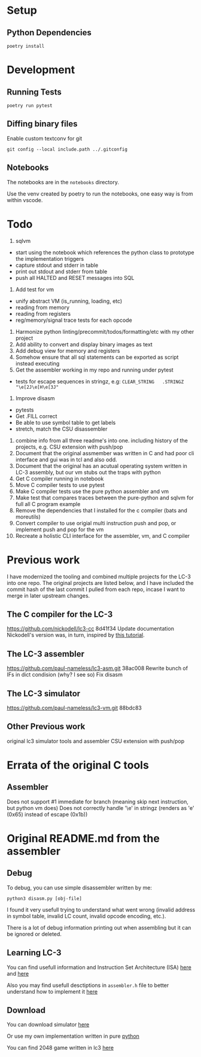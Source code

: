 # Setup
## Python Dependencies

    poetry install

# Development
## Running Tests

    poetry run pytest

## Diffing binary files
Enable custom textconv for git

    git config --local include.path ../.gitconfig

## Notebooks
The notebooks are in the `notebooks` directory.

Use the venv created by poetry to run the notebooks, one easy way is from within vscode.

# Todo
1. sqlvm
  - start using the notebook which references the python class to prototype the implementation triggers
  - capture stdout and stderr in table
  - print out stdout and stderr from table
  - push all HALTED and RESET messages into SQL
1. Add test for vm
  - unify abstract VM (is_running, loading, etc)
  - reading from memory
  - reading from registers
  - reg/memory/signal trace tests for each opcode
1. Harmonize python linting/precommit/todos/formatting/etc with my other project
1. Add ability to convert and display binary images as text
1. Add debug view for memory and registers
1. Somehow ensure that all sql statements can be exported as script instead executing
1. Get the assembler working in my repo and running under pytest
  - tests for escape sequences in stringz, e.g: `CLEAR_STRING	.STRINGZ	"\e[2J\e[H\e[3J"`
1. Improve disasm
  - pytests
  - Get .FILL correct
  - Be able to use symbol table to get labels
  - stretch, match the CSU disassembler
1. combine info from all three readme's into one. including history of the projects, e.g. CSU extension with push/pop
1. Document that the original assmember was written in C and had poor cli interface and gui was in tcl and also odd.
1. Document that the original has an acutual operating system written in LC-3 assembly, but our vm stubs out the traps with python
1. Get C compiler running in notebook
1. Move C compiler tests to use pytest
1. Make C compiler tests use the pure python assembler and vm
1. Make test that compares traces between the pure-python and sqlvm for full all C program example
1. Remove the dependencies that I installed for the c compiler (bats and moreutils)
1. Convert compiler to use origial multi instruction push and pop, or implement push and pop for the vm
1. Recreate a holistic CLI interface for the assembler, vm, and C compiler

# Previous work
I have modernized the tooling and combined multiple projects for the LC-3 into one repo. The original projects are listed below, and I have included the commit hash of the last commit I pulled from each repo, incase I want to merge in later upstream changes.

## The C compiler for the LC-3
https://github.com/nickodell/lc3-cc
8d41f34 Update documentation
Nickodell's version was, in turn, inspired by [this tutorial](https://github.com/justinmeiners/lc3-vm).

## The LC-3 assembler
https://github.com/paul-nameless/lc3-asm.git
38ac008 Rewrite bunch of IFs in dict condision (why? I see so) Fix disasm

## The LC-3 simulator
https://github.com/paul-nameless/lc3-vm.git
88bdc83

## Other Previous work
original lc3 simulator tools and assembler
CSU extension with push/pop

# Errata of the original C tools
## Assembler
Does not support #1 immediate for branch (meaning skip next instruction, but python vm does)
Does not correctly handle '\e' in stringz (renders as 'e' (0x65) instead of escape (0x1b))

# Original README.md from the assembler
## Debug

To debug, you can use simple disassembler written by me:

```
python3 disasm.py [obj-file]
```

I found it very usefull trying to understand what went wrong (invalid address in symbol table, invalid LC count, invalid opcode encoding, etc.).

There is a lot of debug information printing out when assembling but it can be ignored or deleted.

## Learning LC-3

You can find usefull information and Instruction Set Architecture (ISA) [here](https://github.com/justinmeiners/lc3-vm) and [here](https://github.com/paul-nameless/lc3-vm)

Also you may find usefull desctiptions in `assembler.h` file to better understand how to implement it [here](https://github.com/davedennis/LC3-Assembler)


## Download

You can download simulator [here](http://highered.mheducation.com/sites/0072467509/student_view0/lc-3_simulator.html)

Or use my own implementation written in pure [python](https://github.com/paul-nameless/lc3-vm)

You can find 2048 game written in lc3 [here](https://github.com/rpendleton/lc3-2048)
